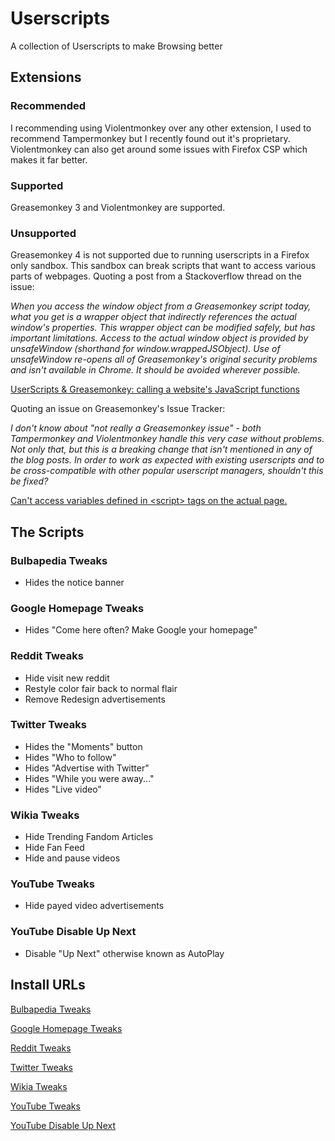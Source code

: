 # Userscripts
A collection of Userscripts to make Browsing better

## Extensions

### Recommended
I recommending using Violentmonkey over any other extension, I used to recommend Tampermonkey but I recently found out it's proprietary. Violentmonkey can also get around some issues with Firefox CSP which makes it far better.

### Supported
Greasemonkey 3 and Violentmonkey are supported.

### Unsupported
Greasemonkey 4 is not supported due to running userscripts in a Firefox 
only sandbox. This sandbox can break scripts that want to access various parts 
of webpages. Quoting a post from a Stackoverflow thread on the issue:

*When you access the window object from a Greasemonkey script today, what you get is a wrapper object that indirectly references the actual window's properties. This wrapper object can be modified safely, but has important limitations. Access to the actual window object is provided by unsafeWindow (shorthand for window.wrappedJSObject). Use of unsafeWindow re-opens all of Greasemonkey's original security problems and isn't available in Chrome. It should be avoided wherever possible.*

[UserScripts & Greasemonkey: calling a website's JavaScript functions](https://stackoverflow.com/a/5006952)

Quoting an issue on Greasemonkey's Issue Tracker:

*I don't know about "not really a Greasemonkey issue" - both Tampermonkey and Violentmonkey handle this very case without problems. Not only that, but this is a breaking change that isn't mentioned in any of the blog posts. In order to work as expected with existing userscripts and to be cross-compatible with other popular userscript managers, shouldn't this be fixed?*

[Can't access variables defined in \<script\> tags on the actual page.](https://github.com/greasemonkey/greasemonkey/issues/2700)

## The Scripts

### Bulbapedia Tweaks
  * Hides the notice banner

### Google Homepage Tweaks
  * Hides "Come here often? Make Google your homepage"

### Reddit Tweaks
  * Hide visit new reddit
  * Restyle color fair back to normal flair
  * Remove Redesign advertisements

### Twitter Tweaks
  * Hides the "Moments" button
  * Hides "Who to follow"
  * Hides "Advertise with Twitter"
  * Hides "While you were away..."
  * Hides "Live video"

### Wikia Tweaks
  * Hide Trending Fandom Articles
  * Hide Fan Feed
  * Hide and pause videos

### YouTube Tweaks
  * Hide payed video advertisements

### YouTube Disable Up Next
  * Disable "Up Next" otherwise known as AutoPlay

## Install URLs
[Bulbapedia Tweaks](https://github.com/konomikitten/userscripts/raw/master/bulbapedia-tweaks.user.js)

[Google Homepage Tweaks](https://github.com/konomikitten/userscripts/raw/master/google-homepage-tweaks.user.js)

[Reddit Tweaks](https://github.com/konomikitten/userscripts/raw/master/reddit-tweaks.user.js)

[Twitter Tweaks](https://github.com/konomikitten/userscripts/raw/master/twitter-tweaks.user.js)

[Wikia Tweaks](https://github.com/konomikitten/userscripts/raw/master/wikia-tweaks.user.js)

[YouTube Tweaks](https://github.com/konomikitten/userscripts/raw/master/youtube-tweaks.user.js)

[YouTube Disable Up Next](https://github.com/konomikitten/userscripts/raw/master/youtube-disable-up-next.user.js)
